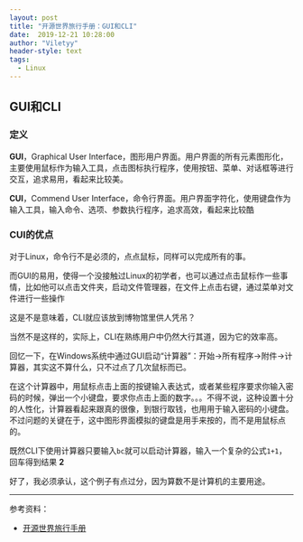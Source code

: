 ```yaml
---
layout: post
title: "开源世界旅行手册：GUI和CLI"
date:  2019-12-21 10:28:00
author: "Viletyy"
header-style: text
tags:
  - Linux
---
```

## GUI和CLI

### 定义

**GUI**，Graphical User Interface，图形用户界面。用户界面的所有元素图形化，主要使用鼠标作为输入工具，点击图标执行程序，使用按钮、菜单、对话框等进行交互，追求易用，看起来比较美。

**CUI**，Commend User Interface，命令行界面。用户界面字符化，使用键盘作为输入工具，输入命令、选项、参数执行程序，追求高效，看起来比较酷

### CUI的优点

对于Linux，命令行不是必须的，点点鼠标，同样可以完成所有的事。

而GUI的易用，使得一个没接触过Linux的初学者，也可以通过点击鼠标作一些事情，比如他可以点击文件夹，启动文件管理器，在文件上点击右键，通过菜单对文件进行一些操作

这是不是意味着，CLI就应该放到博物馆里供人凭吊？

当然不是这样的，实际上，CLI在熟练用户中仍然大行其道，因为它的效率高。

回忆一下，在Windows系统中通过GUI启动“计算器”：开始->所有程序->附件->计算器，其实这不算什么，只不过点了几次鼠标而已。

在这个计算器中，用鼠标点击上面的按键输入表达式，或者某些程序要求你输入密码的时候，弹出一个小键盘，要求你点击上面的数字。。。不得不说，这种设置十分的人性化，计算器看起来跟真的很像，到银行取钱，也用用于输入密码的小键盘。不过问题的关键在于，这中图形界面模拟的键盘是用手来按的，而不是用鼠标点的。

既然CLI下使用计算器只要输入`bc`就可以启动计算器，输入一个复杂的公式`1+1`，回车得到结果 **2**

好了，我必须承认，这个例子有点过分，因为算数不是计算机的主要用途。

------

参考资料：

- [开源世界旅行手册](https://i.linuxtoy.org/docs/guide/)

